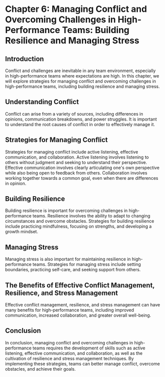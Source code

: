 Chapter 6: Managing Conflict and Overcoming Challenges in High-Performance Teams: Building Resilience and Managing Stress
=========================================================================================================================

Introduction
------------

Conflict and challenges are inevitable in any team environment, especially in high-performance teams where expectations are high. In this chapter, we will explore strategies for managing conflict and overcoming challenges in high-performance teams, including building resilience and managing stress.

Understanding Conflict
----------------------

Conflict can arise from a variety of sources, including differences in opinions, communication breakdowns, and power struggles. It is important to understand the root causes of conflict in order to effectively manage it.

Strategies for Managing Conflict
--------------------------------

Strategies for managing conflict include active listening, effective communication, and collaboration. Active listening involves listening to others without judgment and seeking to understand their perspective. Effective communication involves clearly articulating one's own perspective while also being open to feedback from others. Collaboration involves working together towards a common goal, even when there are differences in opinion.

Building Resilience
-------------------

Building resilience is important for overcoming challenges in high-performance teams. Resilience involves the ability to adapt to changing circumstances and overcome obstacles. Strategies for building resilience include practicing mindfulness, focusing on strengths, and developing a growth mindset.

Managing Stress
---------------

Managing stress is also important for maintaining resilience in high-performance teams. Strategies for managing stress include setting boundaries, practicing self-care, and seeking support from others.

The Benefits of Effective Conflict Management, Resilience, and Stress Management
--------------------------------------------------------------------------------

Effective conflict management, resilience, and stress management can have many benefits for high-performance teams, including improved communication, increased collaboration, and greater overall well-being.

Conclusion
----------

In conclusion, managing conflict and overcoming challenges in high-performance teams requires the development of skills such as active listening, effective communication, and collaboration, as well as the cultivation of resilience and stress management techniques. By implementing these strategies, teams can better manage conflict, overcome obstacles, and achieve their goals.
